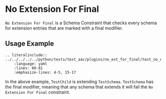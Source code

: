 # No Extension For Final
`No Extension For Final` is a Schema Constraint that checks every schema for extension entries that are marked with a final modifier.

## Usage Example
```{eval-rst}
.. literalinclude:: ../../../../../python/tests/test_aac/plugins/no_ext_for_final/test_no_ext_for_final.py
    :language: yaml
    :lines: 60-81
    :emphasize-lines: 4-5, 15-17
```

In the above example, `TestChild` is extending `TestSchema`.  `TestSchema` has the final modifier, meaning that any schema that extends it will fail the `No Extension For Final` constraint.